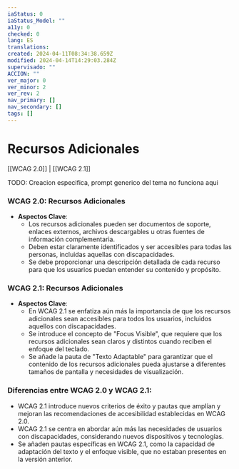 ```yaml
---
iaStatus: 0
iaStatus_Model: ""
a11y: 0
checked: 0
lang: ES
translations: 
created: 2024-04-11T08:34:38.659Z
modified: 2024-04-14T14:29:03.284Z
supervisado: ""
ACCION: ""
ver_major: 0
ver_minor: 2
ver_rev: 2
nav_primary: []
nav_secondary: []
tags: []
---
```

# Recursos Adicionales

[[WCAG 2.0]] | [[WCAG 2.1]]

TODO: Creacion especifica, prompt generico del tema no funciona aqui

### WCAG 2.0: Recursos Adicionales
- **Aspectos Clave**:
    - Los recursos adicionales pueden ser documentos de soporte, enlaces externos, archivos descargables u otras fuentes de información complementaria.
    - Deben estar claramente identificados y ser accesibles para todas las personas, incluidas aquellas con discapacidades.
    - Se debe proporcionar una descripción detallada de cada recurso para que los usuarios puedan entender su contenido y propósito.
  
### WCAG 2.1: Recursos Adicionales
- **Aspectos Clave**:
    - En WCAG 2.1 se enfatiza aún más la importancia de que los recursos adicionales sean accesibles para todos los usuarios, incluidos aquellos con discapacidades.
    - Se introduce el concepto de "Focus Visible", que requiere que los recursos adicionales sean claros y distintos cuando reciben el enfoque del teclado.
    - Se añade la pauta de "Texto Adaptable" para garantizar que el contenido de los recursos adicionales pueda ajustarse a diferentes tamaños de pantalla y necesidades de visualización.

### Diferencias entre WCAG 2.0 y WCAG 2.1:
- WCAG 2.1 introduce nuevos criterios de éxito y pautas que amplían y mejoran las recomendaciones de accesibilidad establecidas en WCAG 2.0.
- WCAG 2.1 se centra en abordar aún más las necesidades de usuarios con discapacidades, considerando nuevos dispositivos y tecnologías.
- Se añaden pautas específicas en WCAG 2.1, como la capacidad de adaptación del texto y el enfoque visible, que no estaban presentes en la versión anterior.
